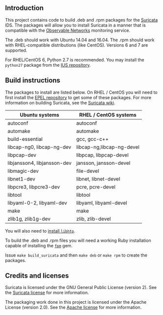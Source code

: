## Introduction

This project contains code to build .deb and .rpm packages for the [Suricata](http://suricata-ids.org/) IDS.
The packages will allow you to install Suricata in a manner that is compatible with the [Observable Networks](https://observable.net) monitoring service.

The .deb should work with Ubuntu 14.04 and 16.04.
The .rpm should work with RHEL-compatible distributions (like CentOS). Versions 6 and 7 are supported.

For RHEL/CentOS 6, Python 2.7 is recommended. You may install the `python27` package from the [IUS repository](https://ius.io/GettingStarted/).

## Build instructions

The packages to install are listed below. On RHEL / CentOS you will need to first install the [EPEL repository](https://fedoraproject.org/wiki/EPEL#How_can_I_use_these_extra_packages.3F) to get some of these packages. For more information on building Suricata, see the [Suricata wiki](https://redmine.openinfosecfoundation.org/projects/suricata/wiki/Suricata_Installation).

Ubuntu systems | RHEL / CentOS systems
-------------|-------------
autoconf | autoconf
automake | automake
build-essential | gcc, gcc-c++
libcap-ng0, libcap-ng-dev | libcap-ng,libcap-ng-devel
libpcap-dev | libpcap, libpcap-devel
libjansson4, libjansson-dev | jansson, jansson-devel
libmagic-dev | file-devel
libnet1-dev  | libnet, libnet-devel
libpcre3, libpcre3-dev | pcre, pcre-devel
libtool | libtool
libyaml-0-2, libyaml-dev | libyaml, libyaml-devel
make | make
zlib1g, zlib1g-dev | zlib, zlib-devel

You will also need to [install `libhtp`](https://redmine.openinfosecfoundation.org/projects/suricata/wiki/HTP_library_installation).

To build the .deb and .rpm files you will need a working Ruby installation capable of installing the [`fpm`](https://github.com/jordansissel/fpm/wiki) gem.

Issue `make build_suricata` and then `make deb` or `make rpm` to create the packages.

## Credits and licenses

Suricata is licensed under the GNU General Public License (version 2). See the [Suricata license](https://github.com/inliniac/suricata/blob/master/LICENSE) for more information.

The packaging work done in this project is licensed under the Apache License (version 2.0). See the [Apache license](http://www.apache.org/licenses/LICENSE-2.0) for more information.
